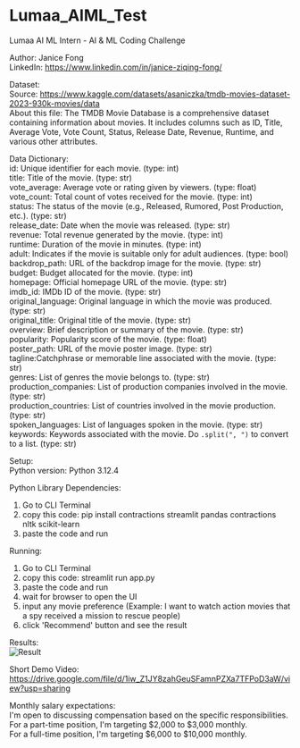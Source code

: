 # Lumaa_AIML_Test
Lumaa AI ML Intern - AI &amp; ML Coding Challenge

Author: Janice Fong  <br/>
LinkedIn: https://www.linkedin.com/in/janice-ziqing-fong/

Dataset: <br/>
Source: https://www.kaggle.com/datasets/asaniczka/tmdb-movies-dataset-2023-930k-movies/data <br/>
About this file: The TMDB Movie Database is a comprehensive dataset containing information about movies. It includes columns such as ID, Title, Average Vote, Vote Count, Status, Release Date, Revenue, Runtime, and various other attributes.

Data Dictionary:  <br/>
id: Unique identifier for each movie. (type: int) <br/>
title: Title of the movie. (type: str) <br/>
vote_average: Average vote or rating given by viewers. (type: float) <br/>
vote_count: Total count of votes received for the movie. (type: int) <br/>
status: The status of the movie (e.g., Released, Rumored, Post Production, etc.). (type: str) <br/>
release_date: Date when the movie was released. (type: str) <br/>
revenue: Total revenue generated by the movie. (type: int) <br/>
runtime: Duration of the movie in minutes. (type: int) <br/>
adult: Indicates if the movie is suitable only for adult audiences. (type: bool) <br/>
backdrop_path: URL of the backdrop image for the movie. (type: str) <br/>
budget: Budget allocated for the movie. (type: int) <br/>
homepage: Official homepage URL of the movie. (type: str) <br/>
imdb_id: IMDb ID of the movie. (type: str) <br/>
original_language: Original language in which the movie was produced. (type: str) <br/>
original_title: Original title of the movie. (type: str) <br/>
overview: Brief description or summary of the movie. (type: str) <br/>
popularity: Popularity score of the movie. (type: float) <br/>
poster_path: URL of the movie poster image. (type: str) <br/>
tagline:Catchphrase or memorable line associated with the movie. (type: str) <br/>
genres: List of genres the movie belongs to. (type: str) <br/>
production_companies: List of production companies involved in the movie. (type: str) <br/>
production_countries: List of countries involved in the movie production. (type: str) <br/>
spoken_languages: List of languages spoken in the movie. (type: str)  <br/>
keywords: Keywords associated with the movie. Do `.split(", ")` to convert to a list. (type: str)  <br/>

Setup:  <br/>
Python version: Python 3.12.4

Python Library Dependencies: <br/>
1. Go to CLI Terminal <br/>
2. copy this code: pip install contractions streamlit pandas contractions nltk scikit-learn <br/>
3. paste the code and run <br/>

Running:  <br/>
1. Go to CLI Terminal <br/>
2. copy this code: streamlit run app.py  <br/>
3. paste the code and run <br/>
4. wait for browser to open the UI <br/>
5. input any movie preference (Example: I want to watch action movies that a spy received a mission to rescue people) <br/>
6. click 'Recommend' button and see the result <br/>

Results:  <br/>
![Result](https://github.com/user-attachments/assets/953f78b3-8cb5-4128-8fd3-4aae68c7a807)


Short Demo Video: <br/>
https://drive.google.com/file/d/1iw_Z1JY8zahGeuSFamnPZXa7TFPoD3aW/view?usp=sharing

Monthly salary expectations: <br/>
I'm open to discussing compensation based on the specific responsibilities. <br/>
For a part-time position, I'm targeting $2,000 to $3,000 monthly. <br/>
For a full-time position, I'm targeting $6,000 to $10,000 monthly.

